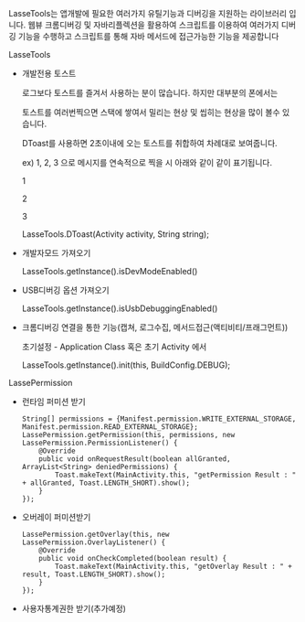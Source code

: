 LasseTools는 앱개발에 필요한 여러가지 유틸기능과 디버깅을 지원하는 라이브러리 입니다.
웹뷰 크롬디버깅 및 자바리플렉션을 활용하여 스크립트를 이용하여 
여러가지 디버깅 기능을 수행하고 스크립트를 통해 자바 메서드에 접근가능한 기능을 제공합니다

LasseTools


- 개발전용 토스트

  로그보다 토스트를 즐겨서 사용하는 분이 많습니다. 하지만 대부분의 폰에서는
  
  토스트를 여러번찍으면 스택에 쌓여서 밀리는 현상 및 씹히는 현상을 많이 볼수 있습니다.
  
  DToast를 사용하면 2초이내에 오는 토스트를 취합하여 차례대로 보여줍니다. 
  
  ex) 1, 2, 3 으로 메시지를 연속적으로 찍을 시 아래와 같이 같이 표기됩니다.
  
  1
  
  2
  
  3 
  
  
  LasseTools.DToast(Activity activity, String string);

- 개발자모드 가져오기
  
  LasseTools.getInstance().isDevModeEnabled()

- USB디버깅 옵션 가져오기
  
  LasseTools.getInstance().isUsbDebuggingEnabled()
  
- 크롬디버깅 연결을 통한 기능(캡쳐, 로그수집, 메서드접근(액티비티/프래그먼트))

  초기설정 - Application Class 혹은 초기 Activity 에서 
  
  LasseTools.getInstance().init(this, BuildConfig.DEBUG);
  


LassePermission
- 런타임 퍼미션 받기

  ```
  String[] permissions = {Manifest.permission.WRITE_EXTERNAL_STORAGE, Manifest.permission.READ_EXTERNAL_STORAGE};
  LassePermission.getPermission(this, permissions, new LassePermission.PermissionListener() {
      @Override
      public void onRequestResult(boolean allGranted, ArrayList<String> deniedPermissions) {
          Toast.makeText(MainActivity.this, "getPermission Result : " + allGranted, Toast.LENGTH_SHORT).show();  
      }
  });
  ```
  
- 오버레이 퍼미션받기

  ```
  LassePermission.getOverlay(this, new LassePermission.OverlayListener() {
      @Override
      public void onCheckCompleted(boolean result) {
          Toast.makeText(MainActivity.this, "getOverlay Result : " + result, Toast.LENGTH_SHORT).show();
      }
  });
  ```
  
- 사용자통계권한 받기(추가예정)
